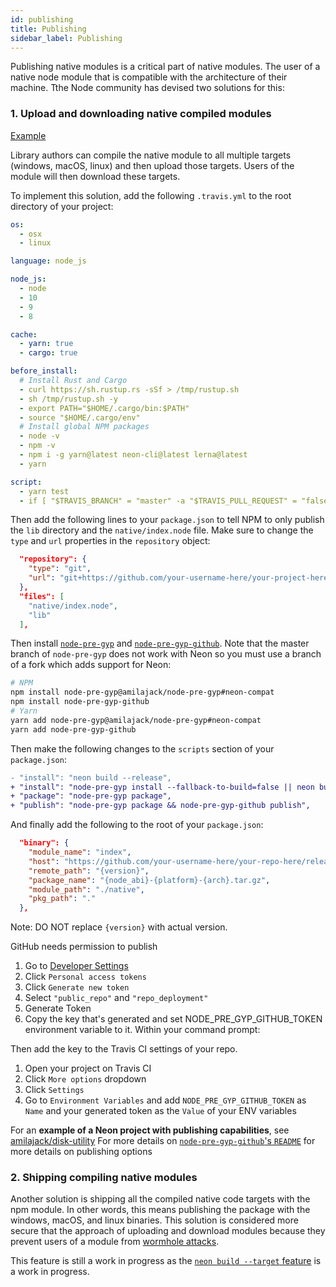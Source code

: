```yaml
---
id: publishing
title: Publishing
sidebar_label: Publishing
---
```


Publishing native modules is a critical part of native modules. The user of a native node module that is compatible with the architecture of their machine. Tthe Node community has devised two solutions for this:

### 1. Upload and downloading native compiled modules 

[Example](https://github.com/amilajack/disk-utility)

Library authors can compile the native module to all multiple targets (windows, macOS, linux) and then upload those targets. Users of the module will then download these targets.

To implement this solution, add the following `.travis.yml` to the root directory of your project:

```yaml
os:
  - osx
  - linux

language: node_js

node_js:
  - node
  - 10
  - 9
  - 8

cache:
  - yarn: true
  - cargo: true

before_install:
  # Install Rust and Cargo
  - curl https://sh.rustup.rs -sSf > /tmp/rustup.sh
  - sh /tmp/rustup.sh -y
  - export PATH="$HOME/.cargo/bin:$PATH"
  - source "$HOME/.cargo/env"
  # Install global NPM packages
  - node -v
  - npm -v
  - npm i -g yarn@latest neon-cli@latest lerna@latest
  - yarn

script:
  - yarn test
  - if [ "$TRAVIS_BRANCH" = "master" -a "$TRAVIS_PULL_REQUEST" = "false" ]; then yarn run publish; fi
```

Then add the following lines to your `package.json` to tell NPM to only publish the `lib` directory and the `native/index.node` file. Make sure to change the `type` and `url` properties in the `repository` object:

```json
  "repository": {
    "type": "git",
    "url": "git+https://github.com/your-username-here/your-project-here.git"
  },
  "files": [
    "native/index.node",
    "lib"
  ],
```

Then install [`node-pre-gyp`](https://github.com/mapbox/node-pre-gyp) and [`node-pre-gyp-github`](https://github.com/bchr02/node-pre-gyp-github). Note that the master branch of `node-pre-gyp` does not work with Neon so you must use a branch of a fork which adds support for Neon:

```bash
# NPM
npm install node-pre-gyp@amilajack/node-pre-gyp#neon-compat
npm install node-pre-gyp-github
# Yarn
yarn add node-pre-gyp@amilajack/node-pre-gyp#neon-compat
yarn add node-pre-gyp-github
```

Then make the following changes to the `scripts` section of your `package.json`:
```diff
- "install": "neon build --release",
+ "install": "node-pre-gyp install --fallback-to-build=false || neon build --release",
+ "package": "node-pre-gyp package",
+ "publish": "node-pre-gyp package && node-pre-gyp-github publish",
```

And finally add the following to the root of your `package.json`:

```json
  "binary": {
    "module_name": "index",
    "host": "https://github.com/your-username-here/your-repo-here/releases/download/",
    "remote_path": "{version}",
    "package_name": "{node_abi}-{platform}-{arch}.tar.gz",
    "module_path": "./native",
    "pkg_path": "."
  },
```

Note: DO NOT replace `{version}` with actual version.

GitHub needs permission to publish


1. Go to [Developer Settings](https://github.com/settings/developers)
2. Click `Personal access tokens`
3. Click `Generate new token`
4. Select `"public_repo"` and `"repo_deployment"`
5. Generate Token
6. Copy the key that's generated and set NODE_PRE_GYP_GITHUB_TOKEN environment variable to it. Within your command prompt:

Then add the key to the Travis CI settings of your repo.

1. Open your project on Travis CI
2. Click `More options` dropdown
3. Click `Settings`
4. Go to `Environment Variables` and add `NODE_PRE_GYP_GITHUB_TOKEN` as `Name` and your generated token as the `Value` of your ENV variables

For an **example of a Neon project with publishing capabilities**, see [amilajack/disk-utility](https://github.com/amilajack/disk-utility)
For more details on [`node-pre-gyp-github`'s `README`](https://github.com/bchr02/node-pre-gyp-github) for more details on publishing options

### 2. Shipping compiling native modules

Another solution is shipping all the compiled native code targets with the npm module. In other words, this means publishing the package with the windows, macOS, and linux binaries. This solution is considered more secure that the approach of uploading and download modules because they prevent users of a module from [wormhole attacks](https://www.kb.cert.org/vuls/id/319816/).

This feature is still a work in progress as the [`neon build --target` feature](https://github.com/neon-bindings/rfcs/issues/16) is a work in progress.
